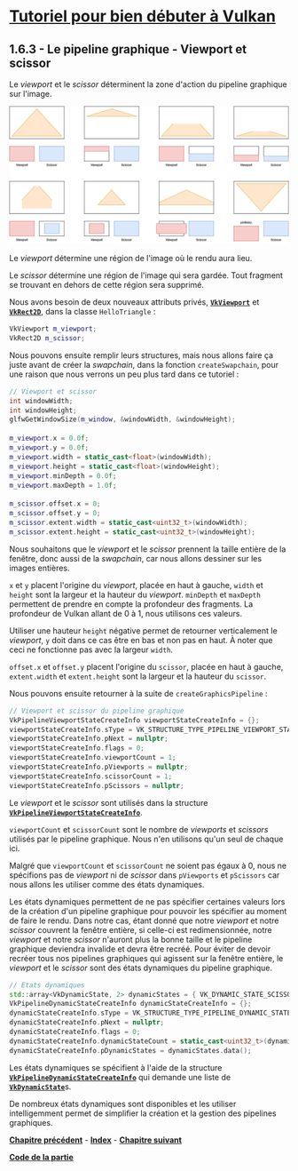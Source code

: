 # [Tutoriel pour bien débuter à Vulkan](../../index.md)
## 1.6.3 - Le pipeline graphique - Viewport et scissor

Le *viewport* et le *scissor* déterminent la zone d'action du pipeline graphique sur l'image.

![Viewport et Scissor](images/viewport_scissor.png)

Le *viewport* détermine une région de l'image où le rendu aura lieu.

Le *scissor* détermine une région de l'image qui sera gardée. Tout fragment se trouvant en dehors de cette région sera supprimé.

Nous avons besoin de deux nouveaux attributs privés, [**``VkViewport``**](https://registry.khronos.org/vulkan/specs/1.3-extensions/man/html/VkViewport.html) et [**``VkRect2D``**](https://registry.khronos.org/vulkan/specs/1.3-extensions/man/html/VkRect2D.html), dans la classe ``HelloTriangle`` :

```cpp
VkViewport m_viewport;
VkRect2D m_scissor;
```

Nous pouvons ensuite remplir leurs structures, mais nous allons faire ça juste avant de créer la *swapchain*, dans la fonction ``createSwapchain``, pour une raison que nous verrons un peu plus tard dans ce tutoriel :

```cpp
// Viewport et scissor
int windowWidth;
int windowHeight;
glfwGetWindowSize(m_window, &windowWidth, &windowHeight);

m_viewport.x = 0.0f;
m_viewport.y = 0.0f;
m_viewport.width = static_cast<float>(windowWidth);
m_viewport.height = static_cast<float>(windowHeight);
m_viewport.minDepth = 0.0f;
m_viewport.maxDepth = 1.0f;

m_scissor.offset.x = 0;
m_scissor.offset.y = 0;
m_scissor.extent.width = static_cast<uint32_t>(windowWidth);
m_scissor.extent.height = static_cast<uint32_t>(windowHeight);
```

Nous souhaitons que le *viewport* et le *scissor* prennent la taille entière de la fenêtre, donc aussi de la *swapchain*, car nous allons dessiner sur les images entières.

``x`` et ``y`` placent l'origine du *viewport*, placée en haut à gauche, ``width`` et ``height`` sont la largeur et la hauteur du *viewport*. ``minDepth`` et ``maxDepth`` permettent de prendre en compte la profondeur des fragments. La profondeur de Vulkan allant de 0 à 1, nous utilisons ces valeurs.

Utiliser une hauteur ``height`` négative permet de retourner verticalement le *viewport*, ``y`` doit dans ce cas être en bas et non pas en haut. À noter que ceci ne fonctionne pas avec la largeur ``width``.

``offset.x`` et ``offset.y`` placent l'origine du ``scissor``, placée en haut à gauche, ``extent.width`` et ``extent.height`` sont la largeur et la hauteur du ``scissor``.

Nous pouvons ensuite retourner à la suite de ``createGraphicsPipeline`` :

```cpp
// Viewport et scissor du pipeline graphique
VkPipelineViewportStateCreateInfo viewportStateCreateInfo = {};
viewportStateCreateInfo.sType = VK_STRUCTURE_TYPE_PIPELINE_VIEWPORT_STATE_CREATE_INFO;
viewportStateCreateInfo.pNext = nullptr;
viewportStateCreateInfo.flags = 0;
viewportStateCreateInfo.viewportCount = 1;
viewportStateCreateInfo.pViewports = nullptr;
viewportStateCreateInfo.scissorCount = 1;
viewportStateCreateInfo.pScissors = nullptr;
```

Le *viewport* et le *scissor* sont utilisés dans la structure [**``VkPipelineViewportStateCreateInfo``**](https://registry.khronos.org/vulkan/specs/1.3-extensions/man/html/VkPipelineViewportStateCreateInfo.html).

``viewportCount`` et ``scissorCount`` sont le nombre de *viewports* et *scissors* utilisés par le pipeline graphique. Nous n'en utilisons qu'un seul de chaque ici.

Malgré que ``viewportCount`` et ``scissorCount`` ne soient pas égaux à 0, nous ne spécifions pas de *viewport* ni de *scissor* dans ``pViewports`` et ``pScissors`` car nous allons les utiliser comme des états dynamiques.

Les états dynamiques permettent de ne pas spécifier certaines valeurs lors de la création d'un pipeline graphique pour pouvoir les spécifier au moment de faire le rendu. Dans notre cas, étant donné que notre *viewport* et notre *scissor* couvrent la fenêtre entière, si celle-ci est redimensionnée, notre *viewport* et notre *scissor* n'auront plus la bonne taille et le pipeline graphique deviendra invalide et devra être recréé. Pour éviter de devoir recréer tous nos pipelines graphiques qui agissent sur la fenêtre entière, le *viewport* et le *scissor* sont des états dynamiques du pipeline graphique.

```cpp
// Etats dynamiques
std::array<VkDynamicState, 2> dynamicStates = { VK_DYNAMIC_STATE_SCISSOR, VK_DYNAMIC_STATE_VIEWPORT };
VkPipelineDynamicStateCreateInfo dynamicStateCreateInfo = {};
dynamicStateCreateInfo.sType = VK_STRUCTURE_TYPE_PIPELINE_DYNAMIC_STATE_CREATE_INFO;
dynamicStateCreateInfo.pNext = nullptr;
dynamicStateCreateInfo.flags = 0;
dynamicStateCreateInfo.dynamicStateCount = static_cast<uint32_t>(dynamicStates.size());
dynamicStateCreateInfo.pDynamicStates = dynamicStates.data();
```

Les états dynamiques se spécifient à l'aide de la structure [**``VkPipelineDynamicStateCreateInfo``**](https://registry.khronos.org/vulkan/specs/1.3-extensions/man/html/VkPipelineDynamicStateCreateInfo.html) qui demande une liste de [**``VkDynamicState``**](https://registry.khronos.org/vulkan/specs/1.3-extensions/man/html/VkDynamicState.html)s.

De nombreux états dynamiques sont disponibles et les utiliser intelligemment permet de simplifier la création et la gestion des pipelines graphiques.

[**Chapitre précédent**](2.md) - [**Index**](../../index.md) - [**Chapitre suivant**](4.md)

[**Code de la partie**](https://github.com/ZaOniRinku/TutorielVulkanFR/tree/partie1)